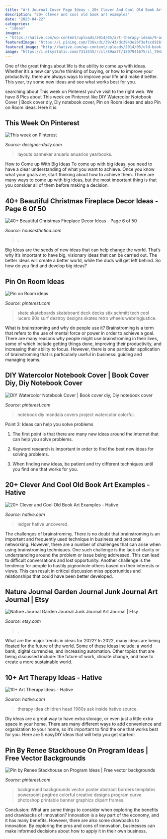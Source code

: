 ```yaml
---
title: "Art Journal Cover Page Ideas : 20+ Clever And Cool Old Book Art Examples"
description: "20+ clever and cool old book art examples"
date: "2023-04-22"
categories:
- "ideas"
images:
- "https://hative.com/wp-content/uploads/2014/05/art-therapy-ideas/9-art-therapy-ideas.jpg"
featuredImage: "https://i.pinimg.com/736x/dc/39/43/dc3943e26f3efccd916f78a305b6be06--skate--skate-style.jpg"
featured_image: "http://hative.com/wp-content/uploads/2014/05/old-book-art/3-altered-book-art-project.jpg"
image: "https://i.etsystatic.com/7313445/r/il/89aa7f/1207941675/il_794xN.1207941675_alm5.jpg"
---
```



One of the great things about life is the ability to come up with ideas. Whether it’s a new car you’re thinking of buying, or how to improve your productivity, there are always ways to improve your life and make it better. This year, try some new ideas and see what works best for you.

	

		
searching about This week on Pinterest you've visit to the right web. We have 8 Pics about This week on Pinterest like DIY Watercolor Notebook Cover | Book cover diy, Diy notebook cover, Pin on Room ideas and also Pin on Room ideas. Here it is:
		
    
## This Week On Pinterest

<img loading=lazy src="https://www.designer-daily.com/wp-content/uploads/2014/07/f847ef05b1dbee4ab9f398768f7549d6.jpg" onerror="this.onerror=null;this.src='https://tse1.mm.bing.net/th?id=OIP.mcwhjV27FxtUmL9la8b1NwHaKC&amp;pid=15.1';" alt="This week on Pinterest">

_Source: designer-daily.com_

>layouts banneker anuario anuarios yearbooks. 

	

How to Come up With Big Ideas
To come up with big ideas, you need to have a clear understanding of what you want to achieve. Once you know what your goals are, start thinking about how to achieve them. There are many ways to come up with big ideas, but the most important thing is that you consider all of them before making a decision.

    
## 40+ Beautiful Christmas Fireplace Decor Ideas - Page 6 Of 50

<img loading=lazy src="https://housesthetica.com/wp-content/uploads/2018/09/58-Lovely-Christmas-Fireplace-Decor-Ideas-42.jpg" onerror="this.onerror=null;this.src='https://tse2.mm.bing.net/th?id=OIP.VNGMc2jnRrQfIfc_MzhbNQHaLG&amp;pid=15.1';" alt="40+ Beautiful Christmas Fireplace Decor Ideas - Page 6 of 50">

_Source: housesthetica.com_

>. 

	

Big Ideas are the seeds of new ideas that can help change the world. That’s why it’s important to have big, visionary ideas that can be carried out. The better ideas will create a better world, while the duds will get left behind. So how do you find and develop big ideas?

    
## Pin On Room Ideas

<img loading=lazy src="https://i.pinimg.com/736x/dc/39/43/dc3943e26f3efccd916f78a305b6be06--skate--skate-style.jpg" onerror="this.onerror=null;this.src='https://tse1.mm.bing.net/th?id=OIP.rgMeyQaO40e9QdqDoY5ckAHaKG&amp;pid=15.1';" alt="Pin on Room ideas">

_Source: pinterest.com_

>skate skateboards skateboard deck decks stix schmitt tech cool lucero 90s surf destroy designs skates retro wheels webringjustice. 

	

What is brainstroming and why do people use it?
Brainstroming is a term that refers to the use of mental force or power in order to achieve a goal. There are many reasons why people might use brainstroming in their lives, some of which include getting things done, improving their productivity, and increasing their ability to focus. However, there is one particular application of brainstroming that is particularly useful in business: guiding and managing teams.

    
## DIY Watercolor Notebook Cover | Book Cover Diy, Diy Notebook Cover

<img loading=lazy src="https://i.pinimg.com/736x/c4/03/69/c40369a6feb465d42bb67add94b720fe.jpg" onerror="this.onerror=null;this.src='https://tse3.mm.bing.net/th?id=OIP.52YcJp9lBeimXPkDWjqC3wHaJ3&amp;pid=15.1';" alt="DIY Watercolor Notebook Cover | Book cover diy, Diy notebook cover">

_Source: pinterest.com_

>notebook diy mandala covers project watercolor colorful. 

	

Point 3: Ideas can help you solve problems
1. The first point is that there are many new ideas around the internet that can help you solve problems.
2. Keyword research is important in order to find the best new ideas for solving problems.

3. When finding new ideas, be patient and try different techniques until you find one that works for you.

    
## 20+ Clever And Cool Old Book Art Examples - Hative

<img loading=lazy src="http://hative.com/wp-content/uploads/2014/05/old-book-art/3-altered-book-art-project.jpg" onerror="this.onerror=null;this.src='https://tse2.mm.bing.net/th?id=OIP.DIFqBsODCDMEHS_37yVfjwHaKI&amp;pid=15.1';" alt="20+ Clever and Cool Old Book Art Examples - Hative">

_Source: hative.com_

>ledger hative uncovered. 

	

The challenges of brainstroming.
There is no doubt that brainstroming is an important and frequently used technique in business and personal networking. However, there are a number of challenges that can arise when using brainstroming techniques. One such challenge is the lack of clarity or understanding around the problem or issue being addressed. This can lead to difficult conversations and lost opportunity. Another challenge is the tendency for people to hastily pigeonhole others based on their interests or views. This can result in critical discussion miss opportunities and relationships that could have been better developed.

    
## Nature Journal Garden Journal Junk Journal Art Journal | Etsy

<img loading=lazy src="https://i.etsystatic.com/7313445/r/il/89aa7f/1207941675/il_794xN.1207941675_alm5.jpg" onerror="this.onerror=null;this.src='https://tse2.mm.bing.net/th?id=OIP.lo7bwdyn96ovlsDS4MH2-QHaJ4&amp;pid=15.1';" alt="Nature Journal Garden Journal Junk Journal Art Journal | Etsy">

_Source: etsy.com_

>. 

	

What are the major trends in ideas for 2022?
In 2022, many ideas are being floated for the future of the world. Some of these ideas include: a world bank, digital currencies, and increasing automation. Other topics that are being discussed include: the future of work, climate change, and how to create a more sustainable world.

    
## 10+ Art Therapy Ideas - Hative

<img loading=lazy src="https://hative.com/wp-content/uploads/2014/05/art-therapy-ideas/9-art-therapy-ideas.jpg" onerror="this.onerror=null;this.src='https://tse3.mm.bing.net/th?id=OIP.5d_62XXxTo4EzanO0V8x1AHaLO&amp;pid=15.1';" alt="10+ Art Therapy Ideas - Hative">

_Source: hative.com_

>therapy idea children head 1980s ask inside hative source. 

	

Diy ideas are a great way to have extra storage, or even just a little extra space in your home. There are many different ways to add convenience and organization to your home, so it’s important to find the one that works best for you. Here are 5 easyDIY ideas that will help you get started: 

    
## Pin By Renee Stackhouse On Program Ideas | Free Vector Backgrounds

<img loading=lazy src="https://i.pinimg.com/736x/00/7b/fd/007bfd6bcda1bba16682fe230e592f92.jpg" onerror="this.onerror=null;this.src='https://tse3.mm.bing.net/th?id=OIP.r_yAQWDh15PQQdiZzJQ_5wHaKe&amp;pid=15.1';" alt="Pin by Renee Stackhouse on Program Ideas | Free vector backgrounds">

_Source: pinterest.com_

>background backgrounds vector poster abstract borders templates powerpoint pngtree colorful creative designs program curve photoshop printable banner graphics clipart frames. 

	

Conclusion: What are some things to consider when exploring the benefits and drawbacks of innovation?
Innovation is a key part of the economy, and it has many benefits. However, there are also some drawbacks to innovation. By exploring the pros and cons of innovation, businesses can make informed decisions about how to apply it in their own business.

